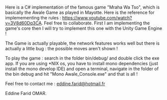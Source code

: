 Here is a C# implementation of the famous game "Mraha Wa Tso", which is basically the Awale Game as played in Mayotte.
Here is the reference for implemementing the rules : https://www.youtube.com/watch?v=3V8d60Dq3CA.
Feel free to collaborate.
First I am implementing the game's core then I will try to implement this one with the Unity Game Engine !

The Game is actually playable, the network features works well but there is actually a little bug : the possible moves aren't shown !

To play the game : search in the folder bin/debug/ and double click the exe app.
If you are using *NIX os, you have to install mono dependencies (just install the mono develop IDE) and open a terminal, navigate in the folder of the bin debug and hit "Mono Awale_Console.exe" and that is all !

Feel free to contact me : eddine.farid@hotmail.fr

Eddine Farid OMAR.
